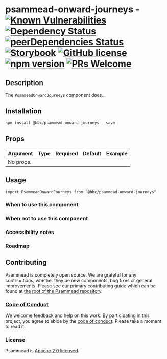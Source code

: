# psammead-onward-journeys - [![Known Vulnerabilities](https://snyk.io/test/github/bbc/psammead/badge.svg?targetFile=packages%2Fcomponents%2Fpsammead-onward-journeys%2Fpackage.json)](https://snyk.io/test/github/bbc/psammead?targetFile=packages%2Fcomponents%2Fpsammead-onward-journeys%2Fpackage.json) [![Dependency Status](https://david-dm.org/bbc/psammead.svg?path=packages/components/psammead-onward-journeys)](https://david-dm.org/bbc/psammead?path=packages/components/psammead-onward-journeys) [![peerDependencies Status](https://david-dm.org/bbc/psammead/peer-status.svg?path=packages/components/psammead-onward-journeys)](https://david-dm.org/bbc/psammead?path=packages/components/psammead-onward-journeys&type=peer) [![Storybook](https://raw.githubusercontent.com/storybooks/brand/master/badge/badge-storybook.svg?sanitize=true)](https://bbc.github.io/psammead/?path=/story/psammead-onward-journeys--containing-image) [![GitHub license](https://img.shields.io/badge/license-Apache%202.0-blue.svg)](https://github.com/bbc/psammead/blob/latest/LICENSE) [![npm version](https://img.shields.io/npm/v/@bbc/psammead-onward-journeys.svg)](https://www.npmjs.com/package/@bbc/psammead-onward-journeys) [![PRs Welcome](https://img.shields.io/badge/PRs-welcome-brightgreen.svg)](https://github.com/bbc/psammead/blob/latest/CONTRIBUTING.md)

## Description

The `PsammeadOnwardJourneys` component does...

## Installation

```jsx
npm install @bbc/psammead-onward-journeys --save
```

## Props

| Argument  | Type | Required | Default | Example |
| --------- | ---- | -------- | ------- | ------- |
| No props. |      |          |         |         |

## Usage

<!-- Description of the component usage -->

```
import PsammeadOnwardJourneys from "@bbc/psammead-onward-journeys"
```

### When to use this component

<!-- Description of the where the component can be used -->

### When not to use this component

<!-- Description of the where the component shouldn't can be used -->

### Accessibility notes

<!-- Information about accessibility for this component -->

### Roadmap

<!-- Known future changes of the component -->

## Contributing

Psammead is completely open source. We are grateful for any contributions, whether they be new components, bug fixes or general improvements. Please see our primary contributing guide which can be found at [the root of the Psammead repository](https://github.com/bbc/psammead/blob/latest/CONTRIBUTING.md).

### [Code of Conduct](https://github.com/bbc/psammead/blob/latest/CODE_OF_CONDUCT.md)

We welcome feedback and help on this work. By participating in this project, you agree to abide by the [code of conduct](https://github.com/bbc/psammead/blob/latest/CODE_OF_CONDUCT.md). Please take a moment to read it.

### License

Psammead is [Apache 2.0 licensed](https://github.com/bbc/psammead/blob/latest/LICENSE).
